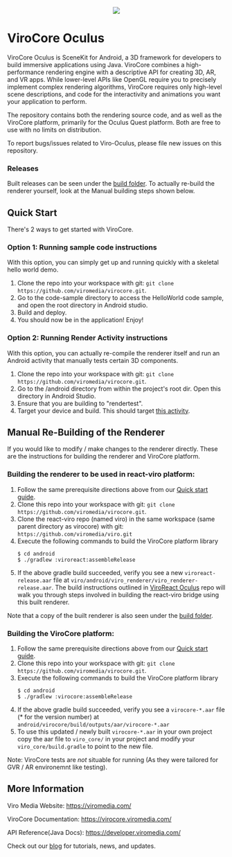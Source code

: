 <p align="center">
<img src="https://github.com/dthian/virocore-oculus/blob/master/Logo.png">
</p>

ViroCore Oculus
=====================

ViroCore Oculus is SceneKit for Android, a 3D framework for developers to build immersive applications using Java. ViroCore combines a high-performance rendering engine with a descriptive API for creating 3D, AR, and VR apps. While lower-level APIs like OpenGL require you to precisely implement complex rendering algorithms, ViroCore requires only high-level scene descriptions, and code for the interactivity and animations you want your application to perform.

The repository contains both the rendering source code, and as well as the ViroCore platform, primarily for the Oculus Quest platform. Both are free to use with no limits on distribution.

To report bugs/issues related to Viro-Oculus, please file new issues on this repository.

### Releases
Built releases can be seen under the [build folder](https://github.com/dthian/virocore-oculus/tree/master/build).
To actually re-build the renderer yourself, look at the Manual building steps shown below.

## Quick Start
There's 2 ways to get started with ViroCore.

### Option 1: Running sample code instructions
With this option, you can simply get up and running quickly with a skeletal hello world demo.
1. Clone the repo into your workspace with git: `git clone https://github.com/viromedia/virocore.git`.
2. Go to the code-sample directory to access the HelloWorld code sample, and open the root directory in Android studio. 
3. Build and deploy.
4. You should now be in the application! Enjoy!

### Option 2: Running Render Activity instructions
With this option, you can actually re-compile the renderer itself and run an Android activity that manually tests certain 3D components.
1. Clone the repo into your workspace with git: `git clone https://github.com/viromedia/virocore.git`.
2. Go to the /android directory from within the project's root dir. Open this directory in Android Studio.
3. Ensure that you are building to "rendertest". 
4. Target your device and build. This should target [this activity](https://github.com/dthian/virocore-oculus/blob/master/android/renderertest/src/main/java/com/viromedia/renderertest/ViroActivity.java).

## Manual Re-Building of the Renderer
If you would like to modify / make changes to the renderer directly. These are the instructions for building the renderer and ViroCore platform. 

### Building the renderer to be used in react-viro platform:
1. Follow the same prerequisite directions above from our [Quick start guide](https://virocore.viromedia.com/docs/getting-started).
2. Clone this repo into your workspace with git: `git clone https://github.com/viromedia/virocore.git`.
3. Clone the react-viro repo (named viro) in the same workspace (same parent directory as virocore) with git: `https://github.com/viromedia/viro.git`
4. Execute the following commands to build the ViroCore platform library
   ```
   $ cd android
   $ ./gradlew :viroreact:assembleRelease
   ```
5. If the above gradle build succeeded, verify you see a new `viroreact-release.aar` file at `viro/android/viro_renderer/viro_renderer-release.aar`. The build instructions outlined in [ViroReact Oculus](https://github.com/dthian/viroreact-oculus) repo will walk you through steps involved in building the react-viro bridge using this built renderer.

Note that a copy of the built renderer is also seen under the [build folder](https://github.com/dthian/virocore-oculus/tree/master/build). 

### Building the ViroCore platform:
1. Follow the same prerequisite directions above from our [Quick start guide](https://virocore.viromedia.com/docs/getting-started).
2. Clone this repo into your workspace with git: `git clone https://github.com/viromedia/virocore.git`.
3. Execute the following commands to build the ViroCore platform library
   ```
   $ cd android
   $ ./gradlew :virocore:assembleRelease
   ```
4. If the above gradle build succeeded, verify you see a `virocore-*.aar` file (* for the version number) at `android/virocore/build/outputs/aar/virocore-*.aar`
5. To use this updated / newly built `virocore-*.aar` in your own project copy the aar file to `viro_core/` in your project and modify your `viro_core/build.gradle` to point to the new file.

Note: ViroCore tests are *not* situable for running (As they were tailored for GVR / AR environemnt like testing).

## More Information

Viro Media Website: https://viromedia.com/

ViroCore Documentation: https://virocore.viromedia.com/

API Reference(Java Docs): https://developer.viromedia.com/

Check out our [blog](https://blog.viromedia.com/) for tutorials, news, and updates.
